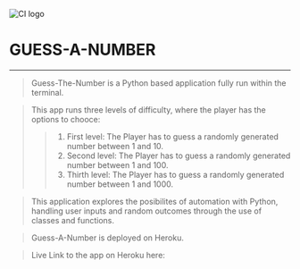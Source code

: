 ![CI logo](https://codeinstitute.s3.amazonaws.com/fullstack/ci_logo_small.png)

# GUESS-A-NUMBER

----

> Guess-The-Number is a Python based application fully run within the terminal.

> This app runs three levels of difficulty, where the player has the options to chooce:
>
>> 1. First level: The Player has to guess a randomly generated number between 1 and 10.
>> 2. Second level: The Player has to guess a randomly generated number between 1 and 100.
>> 3. Thirth level: The Player has to guess a randomly generated number between 1 and 1000.

> This application explores the posibilites of automation with Python, handling user inputs and random outcomes through the use of classes and functions.

> Guess-A-Number is deployed on Heroku.

> Live Link to the app on Heroku here: